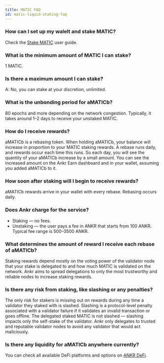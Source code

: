 ```yaml
---
title: MATIC FAQ
id: matic-liquid-staking-faq
---
```



### How can I set up my walelt and stake MATIC?

Check the [Stake MATIC](https://www.ankr.com/docs/Earn/liquid-staking/matic/stake-matic) user guide.


### What is the minimum amount of MATIC I can stake?
 
1 MATIC.


### Is there a maximum amount I can stake?

A: No, you can stake at your discretion, unlimited.  


### What is the unbonding period for aMATICb?

80 epochs and more depending on the network congestion. Typically, it takes around 1–2 days to receive your unstaked MATIC.


### How do I receive rewards? 

aMATICb is a rebasing token. 
When holding aMATICb, your balance will increase in proportion to your MATIC staking rewards. 
A rebase runs daily, and rewards occur each time this runs. 
So each day, you will see the quantity of your aMATICb increase by a small amount.
You can see the increased amount on the Ankr Earn dashboard and in your wallet, assuming you added aMATICb to it.

### How soon after staking will I begin to receive rewards?

aMATICb rewards arrive in your wallet with every rebase. Rebasing occurs daily. 


### Does Ankr charge for the service?

* Staking — no fees.
* Unstaking — the user pays a fee in ANKR that starts from 100 ANKR. Typical fee range is 500–3500 ANKR.


### What determines the amount of reward I receive each rebase of aMATICb?

Staking rewards depend mostly on the voting power of the validator node that your stake is delegated to and how much MATIC is validated on the network. 
Ankr aims to spread delegations to only the most trustworthy and reliable nodes to increase staking rewards.
 

### Is there any risk from staking, like slashing or any penalties?

The only risk for stakers is missing out on rewards during any time a validator they staked with is slashed. 
Slashing is a protocol-level penalty associated with a validator failure if it validates an invalid transaction or goes offline.
The delegated staked MATIC is not slashed — slashing impacts only the self-stake of the validator. 
Ankr only delegates to trusted and reputable validator nodes to avoid any validator that would act maliciously.


### Is there any liquidity for aMATICb anywhere currently?

You can check all available DeFi platforms and options on [ANKR DeFi](https://www.ankr.com/earn/defi/trade/?from=aMATICb&to=MATIC).
